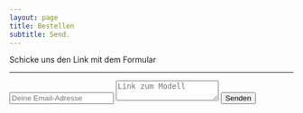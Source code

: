 ```yaml
---
layout: page
title: Bestellen
subtitle: Send.
---
```


Schicke uns den Link mit dem Formular

---

<form method="POST" action="https://formspree.io/f/xoqryboa">
  <input type="email" name="email" placeholder="Deine Email-Adresse">
  <textarea name="message" placeholder="Link zum Modell"></textarea>
  <button type="submit">Senden</button>
</form>
